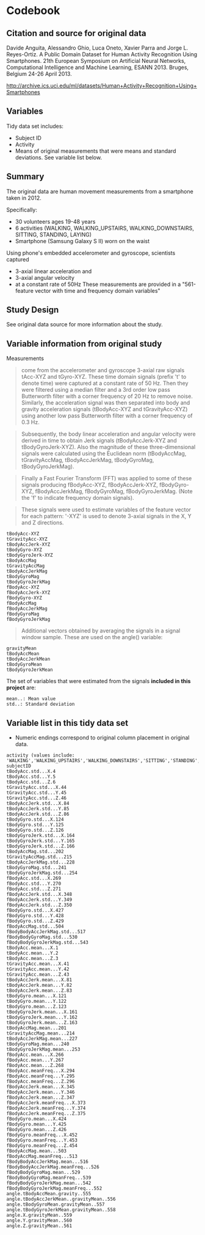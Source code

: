 # Codebook
## Citation and source for original data
Davide Anguita, Alessandro Ghio, Luca Oneto, Xavier Parra and Jorge L. Reyes-Ortiz. A Public Domain Dataset for Human Activity Recognition Using Smartphones. 21th European Symposium on Artificial Neural Networks, Computational Intelligence and Machine Learning, ESANN 2013. Bruges, Belgium 24-26 April 2013.

http://archive.ics.uci.edu/ml/datasets/Human+Activity+Recognition+Using+Smartphones 

## Variables
Tidy data set includes:
* Subject ID
* Activity
* Means of original measurements that were means and standard deviations. See variable list below.

## Summary

The original data are human movement measurements from a smartphone taken in 2012.

Specifically:
* 30 volunteers ages 19-48 years
* 6 activities (WALKING, WALKING_UPSTAIRS, WALKING_DOWNSTAIRS, SITTING, STANDING, LAYING) 
* Smartphone (Samsung Galaxy S II) worn on the waist 

Using phone's embedded accelerometer and gyroscope, scientists captured 
* 3-axial linear acceleration and 
* 3-axial angular velocity 
* at a constant rate of 50Hz
These measurements are provided in a "561-feature vector with time and frequency domain variables"

## Study Design
See original data source for more information about the study.

## Variable information from original study

Measurements 
> come from the accelerometer and gyroscope 3-axial raw signals tAcc-XYZ and tGyro-XYZ. These time domain signals (prefix 't' to denote time) were captured at a constant rate of 50 Hz. Then they were filtered using a median filter and a 3rd order low pass Butterworth filter with a corner frequency of 20 Hz to remove noise. Similarly, the acceleration signal was then separated into body and gravity acceleration signals (tBodyAcc-XYZ and tGravityAcc-XYZ) using another low pass Butterworth filter with a corner frequency of 0.3 Hz. 

> Subsequently, the body linear acceleration and angular velocity were derived in time to obtain Jerk signals (tBodyAccJerk-XYZ and tBodyGyroJerk-XYZ). Also the magnitude of these three-dimensional signals were calculated using the Euclidean norm (tBodyAccMag, tGravityAccMag, tBodyAccJerkMag, tBodyGyroMag, tBodyGyroJerkMag). 

> Finally a Fast Fourier Transform (FFT) was applied to some of these signals producing fBodyAcc-XYZ, fBodyAccJerk-XYZ, fBodyGyro-XYZ, fBodyAccJerkMag, fBodyGyroMag, fBodyGyroJerkMag. (Note the 'f' to indicate frequency domain signals). 

> These signals were used to estimate variables of the feature vector for each pattern:  '-XYZ' is used to denote 3-axial signals in the X, Y and Z directions.
```
tBodyAcc-XYZ
tGravityAcc-XYZ
tBodyAccJerk-XYZ
tBodyGyro-XYZ
tBodyGyroJerk-XYZ
tBodyAccMag
tGravityAccMag
tBodyAccJerkMag
tBodyGyroMag
tBodyGyroJerkMag
fBodyAcc-XYZ
fBodyAccJerk-XYZ
fBodyGyro-XYZ
fBodyAccMag
fBodyAccJerkMag
fBodyGyroMag
fBodyGyroJerkMag
```
>Additional vectors obtained by averaging the signals in a signal window sample. These are used on the angle() variable:
```
gravityMean
tBodyAccMean
tBodyAccJerkMean
tBodyGyroMean
tBodyGyroJerkMean
```

The set of variables that were estimated from the signals **included in this project** are: 
```
mean..: Mean value
std..: Standard deviation
```

## Variable list in this tidy data set
* Numeric endings correspond to original column placement in original data.
```
activity (values include: 'WALKING','WALKING_UPSTAIRS','WALKING_DOWNSTAIRS','SITTING','STANDING','LAYING')
subjectID
tBodyAcc.std...X.4
tBodyAcc.std...Y.5
tBodyAcc.std...Z.6
tGravityAcc.std...X.44
tGravityAcc.std...Y.45
tGravityAcc.std...Z.46
tBodyAccJerk.std...X.84
tBodyAccJerk.std...Y.85
tBodyAccJerk.std...Z.86
tBodyGyro.std...X.124
tBodyGyro.std...Y.125
tBodyGyro.std...Z.126
tBodyGyroJerk.std...X.164
tBodyGyroJerk.std...Y.165
tBodyGyroJerk.std...Z.166
tBodyAccMag.std...202
tGravityAccMag.std...215
tBodyAccJerkMag.std...228
tBodyGyroMag.std...241
tBodyGyroJerkMag.std...254
fBodyAcc.std...X.269
fBodyAcc.std...Y.270
fBodyAcc.std...Z.271
fBodyAccJerk.std...X.348
fBodyAccJerk.std...Y.349
fBodyAccJerk.std...Z.350
fBodyGyro.std...X.427
fBodyGyro.std...Y.428
fBodyGyro.std...Z.429
fBodyAccMag.std...504
fBodyBodyAccJerkMag.std...517
fBodyBodyGyroMag.std...530
fBodyBodyGyroJerkMag.std...543
tBodyAcc.mean...X.1
tBodyAcc.mean...Y.2
tBodyAcc.mean...Z.3
tGravityAcc.mean...X.41
tGravityAcc.mean...Y.42
tGravityAcc.mean...Z.43
tBodyAccJerk.mean...X.81
tBodyAccJerk.mean...Y.82
tBodyAccJerk.mean...Z.83
tBodyGyro.mean...X.121
tBodyGyro.mean...Y.122
tBodyGyro.mean...Z.123
tBodyGyroJerk.mean...X.161
tBodyGyroJerk.mean...Y.162
tBodyGyroJerk.mean...Z.163
tBodyAccMag.mean...201
tGravityAccMag.mean...214
tBodyAccJerkMag.mean...227
tBodyGyroMag.mean...240
tBodyGyroJerkMag.mean...253
fBodyAcc.mean...X.266
fBodyAcc.mean...Y.267
fBodyAcc.mean...Z.268
fBodyAcc.meanFreq...X.294
fBodyAcc.meanFreq...Y.295
fBodyAcc.meanFreq...Z.296
fBodyAccJerk.mean...X.345
fBodyAccJerk.mean...Y.346
fBodyAccJerk.mean...Z.347
fBodyAccJerk.meanFreq...X.373
fBodyAccJerk.meanFreq...Y.374
fBodyAccJerk.meanFreq...Z.375
fBodyGyro.mean...X.424
fBodyGyro.mean...Y.425
fBodyGyro.mean...Z.426
fBodyGyro.meanFreq...X.452
fBodyGyro.meanFreq...Y.453
fBodyGyro.meanFreq...Z.454
fBodyAccMag.mean...503
fBodyAccMag.meanFreq...513
fBodyBodyAccJerkMag.mean...516
fBodyBodyAccJerkMag.meanFreq...526
fBodyBodyGyroMag.mean...529
fBodyBodyGyroMag.meanFreq...539
fBodyBodyGyroJerkMag.mean...542
fBodyBodyGyroJerkMag.meanFreq...552
angle.tBodyAccMean.gravity..555
angle.tBodyAccJerkMean..gravityMean..556
angle.tBodyGyroMean.gravityMean..557
angle.tBodyGyroJerkMean.gravityMean..558
angle.X.gravityMean..559
angle.Y.gravityMean..560
angle.Z.gravityMean..561
```
